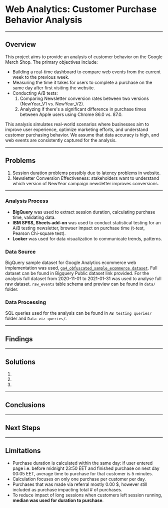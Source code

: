 # Web Analytics: Customer Purchase Behavior Analysis

---

## Overview

This project aims to provide an analysis of customer behavior on the Google Merch Shop. The primary objectives include:

* Building a real-time dashboard to compare web events from the current week to the previous week.
* Measuring the time it takes for users to complete a purchase on the same day after first visiting the website.
* Conducting A/B tests:
  1. Comparing Newsletter conversion rates between two versions (NewYear_V1 vs. NewYear_V2).
  2. Analyzing if there's a significant difference in purchase times between Apple users using Chrome 86.0 vs. 87.0.


This analysis simulates real-world scenarios where businesses aim to improve user experience, optimize marketing efforts, and understand customer purchasing behavior. We assume that data accuracy is high, and web events are consistently captured for the analysis.

---

## Problems

1. Session duration problems possibly due to latency problems in website. 
2. Newsletter Conversion Effectiveness: stakeholders want to understand which version of NewYear campaign newsletter improves conversions.

---

### Analysis Process

* **BigQuery** was used to extract session duration, calculating purchase time, validating data.
* **IBM SPSS, Sheets add-on** was used to conduct statistical testing for an A/B testing newsletter, browser impact on purchase time (t-test, Pearson Chi-square test).
* **Looker** was used for data visualization to communicate trends, patterns.


### Data Source
BigQuery sample dataset for Google Analytics ecommerce web implementation was used, [`ga4_obfuscated_sample_ecommerce dataset`](https://console.cloud.google.com/bigquery?p=bigquery-public-data&d=ga4_obfuscated_sample_ecommerce&t=events_20210131&page=table). Full dataset can be found in Bigquery Public dataset link provided. 
For the analysis full dataset from 2020-11-01 to 2021-01-31 was used to analyse full raw dataset. `raw_events` table schema and preview can be found in `data/` folder.

### Data Processing
SQL queries used for the analysis can be found in `AB testing queries/` folder and `Data viz queries/`.


---
## Findings 

---

## Solutions 
1. 
2. 
3. 

---
## Conclusions


---
## Next Steps

---
## Limitations

* Purchase duration is calculated within the same day: if user entered page i.e. before midnight 23:50 EET and finished purchase on next day 00:05 EET, average time to purchase for that customer is 5 minutes.
* Calculation focuses on only one purchase per customer per day.
* Purchases that was made via referral mostly 0.00 $, however still included as purchase impacting total # of purchases.
* To reduce impact of long sessions when customers left session running, **median was used for duration to purchase**.
